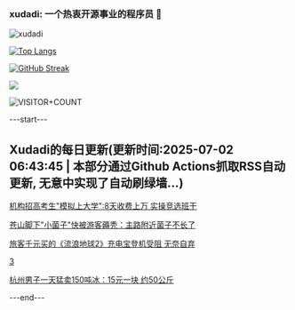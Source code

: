 ### xudadi: 一个热衷开源事业的程序员 👋

![xudadi](https://github-readme-stats-git-masterorgs-github-readme-stats-team.vercel.app/api?username=xudadi)

[![Top Langs](https://github-readme-stats.vercel.app/api/top-langs/?username=xudadi)](https://github.com/anuraghazra/github-readme-stats)

[![GitHub Streak](https://streak-stats.demolab.com?user=xudadi&locale=zh_Hans)](https://git.io/streak-stats)

![](https://raw.githubusercontent.com/xudadi/xudadi/main/assets/github-contribution-grid-snake.svg)

![VISITOR+COUNT](https://komarev.com/ghpvc/?username=xudadi&label=VISITOR+COUNT)


---start---

## Xudadi的每日更新(更新时间:2025-07-02 06:43:45 | 本部分通过Github Actions抓取RSS自动更新, 无意中实现了自动刷绿墙...)

[机构招高考生"模拟上大学":8天收费上万 实操竞选班干](https://m.163.com/news/article/K3DPNJR70514D3UH.html)

[苍山脚下"小菌子"快被游客薅秃：主路附近菌子不长了](https://m.163.com/news/article/K3DG3S0B053469M5.html)

[旅客千元买的《流浪地球2》充电宝登机受阻 无奈自弃](https://m.163.com/news/article/K3D81TDV053469M5.html)

[3](https://m.163.com/touch/news/sub/domestic)

[杭州男子一天猛卖150吨冰：15元一块 约50公斤](https://m.163.com/news/article/K3DPH2TT053469LG.html)

---end---
